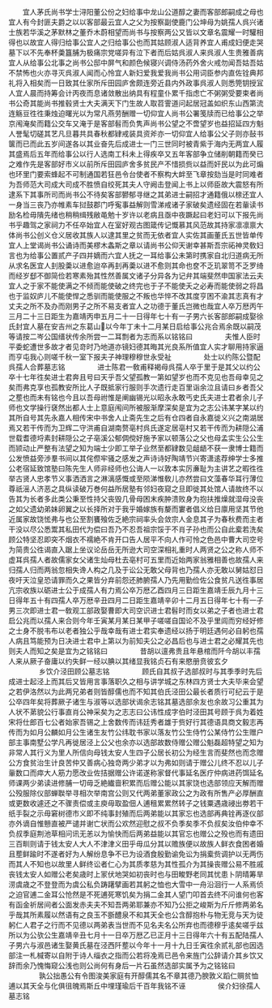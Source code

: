 <!-- { "loadSidebar": true } -->
　　宜人茅氏尚书学士浔阳董公份之妇给事中龙山公道醇之妻而客部郎嗣成之母也宜人有今封匪夫爵之以以客部最云宜人之父为按察副使鹿门公坤母为姚孺人呉兴诸士族若华溪之茅默林之董乔木蔚相望而尚书与按察两公又皆以文章名震耀一时驩相得也以故宜人得归给事公宜人之归给事公也而其姑顾淑人适背养宜人甫成妇便走哭墓下以不先奉杯羮簋脯为极痛宗党嗟异有泣下者而后姑呉淑人来呉淑人生贵雅善病宜人从给事公北事之尚书公邸中屏气和颜色候寝兴调侍汤药外舍火戒勿闻吾姑吾姑不禁怖也火亦寻灭呉淑人闻而心怜宜人新妇爱我爱我尚书公用词臣参内直佐铨典邦礼将入相矣而一日致其仕家所斥田园庐舍颇连旁近县内外政事呉淑人则悉筦钥授冝人宜人晨而持筹会计丙夜而息诸敛散出纳具有程童仆累千指虑亡不粥粥受要束者尚书公奇其能尚书推毂贤士大夫满天下门生故人取苕霅道问起居冠盖如织东山西第流连觞豆徃徃秉烛迫曙光以为常凡燕劳酬赠一切仰宜人尚书公署笺牍而已给事公之举京闱淹矣而籍公交车又淹于是客部髫而负隽声尚书公望之不啻望岁也益招延四方魁人誉髦切磋其艺凡旦暮共具春秋都肄戒装具资斧亦一切仰宜人给事公父子则亦鼔书箧而已而此五岁间遂各以其业奋先后成进士一门三世同时被青紫于海内无两宜人履其盛焉后五年而给事公以行人选南工科未上得疾卒又五年客部争立储削朝籍而癸已之难作先是客部好市义以前所斥田园庐舍多贫民产不惜损赀以益而奸民以为此可煽也环里门要索蜂起不可制通国若狂邑令台使者不察构大衅至飞章按劾当是时同难者为吾师范大司成大司成不胜愤自绞死其夫人守阙击登闻上书上以师臣故大震怒有所逮系下其事所司而尚书公不待矣客部鬰郁寻继之其弟进士嗣招才通籍俄以榇还宜人一身当三丧乃亦帷素车挝鼓郡门呼寃事益解则雪涕戒诸子家破矣遗经固在若軰读书励名检毋隤先绪也稍稍缉残敝黾勉十岁许以老病且亟中夜蹶起曰老妇可以下报先尚书乎趣驾之家祠力不任卒始宜人在室好观古图箴传记慨慕其风范故其持家凛凛禀大体尚书公创义仓义居收其族人以逮其里之贫而无依者宜人实佐其画董氏五世皆单传宜人上堂谒尚书公诵诗而美樛木螽斯之章以请尚书公仰天谢幸甚斯吾宗祏神灵敎妇言也为给事公置贰产子四并嫡而六宜人抚之一耳给事公未第时携家自北归道病无所从求名医宜人刲股羮以进愈迨卒再刲再羮以进不愈则其命也奁不乏玑翠笥不乏罗绮而经岁郄不御简俭若寒素殆其性然善属文诸子分异各为记弁其端斐然申国家法云夫宜人之于家不能使满之不倾而能使破之终完也于子不能使夭之必寿而能使弱之将昌也于监奴庐儿不能使悍之悉驯而能使服之不叛也华悴不改其度亨困不渝其志真有才丈夫之所不及办而刚男子之所不易支者宜人之功德于董氏岂微也哉宜人卒万厯丙午三月二十三日距生为嘉靖丙申五月二十一日得年七十有一子男六长客部郎嗣成娶徐氏封宜人墓在安吉州之东葛山以今年丁未十二月某日启给事公兆合焉余既以嗣茂等请按二岑公国缙状传余所尝一二耳剽者为志而系以铭铭曰
　　
　　夫惟人臣时平委蛇遭世多故才者见竒时乃地道亦镜妇德其晦其光良系所值宜人实才聊用持家逼而亨屯我心则嗟千秋一室下报夫子神理穆穆世永受祉
　　
　　处士以约陈公暨配呉孺人合葬墓志铭
　　
　　进士陈君一敎甫释褐母呉孺人卒于里于是其父以约公卒十七年徃矣进士君奔且号曰天乎吾父望孤教一第如望岁也而不克见也吾母幸见之矣而弗克享也孤教安所比人子既抵家行服则手次遗行走百里诣余泣且请曰乡者吾父之塟也而未有铭也今且以吾母祔惟是阐幽锡光以昭永永敢丐史氏夫进士君者余儿子师也文学操行褎然出都人士上意庭闱间所被服渐摩深矣是宜为之志公讳某字某以约其所自号其先永嘉人相传宋中书舍人止斋先生之后有仓四者自永嘉徙义兴之南湖居焉又若干传而为卫辉二守洪甫自湖南赘亳村呉氏遂定居亳村又若干传而为耕隠公浦世载耆德埒素封耕隠公之子亳溪公郁倜傥好施予家以顿落公之父也母孟实生公公生而颕动止严整有法望之知为端士少即工举子业然至都肄数见龃龉不获一隶博士籍而公发愤益旁渉羣书间以其侘傺牢骚之感发之声诗诗好陶靖节兴寄潇逺荐绅学士多推公老宿延致馆塾曰陈先生人师非经师也公诲人一以敦本实厉亷耻为主讲艺之暇徃徃举古贤人忠孝节义事洒洒言之淋漓感慨或至陨涕惟敎儿亦然尝曰文藻春华耳行薄位尊祇滛人济恶之具纵读破万巻何益所居塾有邻妇夜窥之旦即徙其处馆人请故终不以告其为长者多此类公秉至性持父丧毁几骨母困末疾肿溃败身为抱扶推燥就湿母没丧之如父遗幼弟妹卵翼之以长择所对于我乎婚嫁族有嫠而寠者倡义给日廪用坚其节他近属家故饶恡弗与也公至割饔飱佐乏絶宗祠率头会敛宗人金息其子为春秋费而主者干没以尽公悉鬻其私田代为偿曰吾乃不忍吾祖宗馁于不肖子孙也而公自此槖若洗矣顾公特坚忍即突不烟衣不襦絶不肯开口告人居平不向人作可怜之色邑中曹大司空号为简贵公徃谒直入踞上坐议论岳岳无所逊大司空深相礼重时人两贤之公之称人师不虚耳呉孺人者故儒家女父诸生灿母杜去亳村可五里而近始两家翁雅相善也故孺人来归孺人归而两翁忽相失谗人构之几及于讼公无敢父母背也乃孺人亦无敢以舅姑怼日夜吁天泣皇恐请罪而久之果皆分弃前怨还肺腑孺人乃先用勤俭佐公食贫凡送徃事居亢宗收族以砺进士公于成孺人有力焉公卒万厯乙酉四月三日距生嘉靖壬辰九月十三日得年五十有四孺人卒万厯辛丑四月二日距生嘉靖辛卯十二月五日得年七十有一子男三次即进士君一敎观工部政娶曹即大司空识进士君髫时而女以弟之子者也进士君启公兆而以孺人来合则今年壬寅某月某日某甲子嗟嗟自国论不及乎里闾而穷经好修之士身不脱韦布以老者独公乎哉幸哉有进士君实奉遗经以扬于明廷遇何必自躬也孺人病且笃能预为日决进士君中上第以为前知夫公之必昌后也与进士君之必耀其先也则夫人而知之矣是宜为之铭铭曰
　　
　　昔胡以邅弗贵且年悬棺而阡今胡以丰孺人来从厥子奋庸以约失鲜一经以腆以其绪显我铭贞石有来愍册贲彼玄夕
　　
　　乡饮介泾田顾公墓志铭
　　
　　顾氏自其叔子选部叔时与其季季时先后成进士起泾上而其后又皆用言事落职久之相与讲学城之东林四方贤士大夫毕来会望之若伊洛然以为此两兄弟者则皆醇儒也而不知其伯氏泾田公最长者质行可纪云于是公卒四年矣将葬厥子诸生与淑等以选部状谒余志铭其墓选部余友也余故习公重其为人状不苐貌公行事直肖公神采矣为之志志曰公讳性成字伯时泾田其号顾于呉为着姓宋将仕郎百七公者始家吾锡之上舍数传而讳廷秀者雄于赀好行其德语具商文毅志再传而为如月公麟如月公生诸生友竹公纬耽书家以落友竹公生侍竹公某侍竹公生赠户部主事南墅公学凡再徙居泾上公父也余亦以选部故数侍赠公赠公魁磊超特望之知为非常人其行义为里人所信向母钱太安人生四子公居长初公为经生言而斐然也而念赠公方食贫治生计良苦仲又善病心独竒两少弟才以为弗如则请于赠公儿终不忍以儿子軰数口而瘁大人筋力愿改业佐拮据赠公许诺遂称家督代事延名医疗仲病进药饵延名师课两少弟读进修脯一切毋乏絶纎啬积累而后赠公能以其家饶也选部领应天解而赠公殁服除仪部蝉聫举寻相次举南宫公则又代两弟董家政公之为政有所售产必厚酬直或更数收遽还之不骤责偿或主庾毋取盈佃人逋租累累然转子之钱粟遇歳祲出劵若干纸手裂之示毋窘树德市义即不纯事封殖而后两弟能以其家忘也选部再典铨再逐仪部亦外谪自惟戅直被严谴并谢亡状而公欢然迎慰之叔不负季矣季不负叔矣汝伯仲幸不负叔季庭荆池草相问讯无恙以为愉快而后两弟益能以其官忘也赠公之殁也而有遗田三百甽则请于钱太安人大人不津津义田乎毋瓜分其以赡族便以故族人鲜衣食困者婚且塟鲜踰时不遂者好为人解纷息争不已为设酒食殷勤谕免讼为捐槖赀调护以无两伤而其人不知也以故里人鲜终讼者仁心为其质孝慈为其性孤介为其操丧赠公易不胜戚丧钱太安人如赠公老矣歳时上冡伏地哭如初丧时也与田畯野老同其忧患卜阴晴筹旱涝虞歳之不登登而为虞公私负踌躇擘画若其躬之恤也大雪中一舟沿洄行一人系焉侦之迫官逋二金耳公怆然是不死逋死寒饥矣为捐二金其人望门叩首去终不问谁何也客有函金祈居间者公面发赤夫夫不知吾两弟耶兼亦不知乃公拒之峻斯为斤斤修两弟名乎哉其所素履以然语有之良玉不斵醴泉不和其天全也公含醇抱朴与物无竞与天为徒躬仁人君子之行而不见德以两弟表当世而不见名夫名公所弃也而德穆乎逺矣嗟乎兹所以为公欤公生嘉靖辛丑七月十一日卒万厯乙已正月十三日得年六十有五配陆孺人子男六与淑邑诸生娶黄氏墓在泾西阡塟以今年十一月十九日壬寅徃余贰礼部也因选部注一札椷寄以自附于诗人缁衣之指而公若将凂焉已邑令来旌门公辞请介其乡饮又辞而余乃愧悔窥公浅也则公尚何有身后一片石虽然选部实属予为之铭铭曰
　　
　　孰公拙愚公有令图浚美家庭有开醇儒其名不章其德乃腴敦义蹈仁赒贫恤逋以其天全与化俱徂魄焉斯丘中埋瑾瑜后千百年我铭不诬
　　
　　侯介妇徐孺人墓志铭
　　
